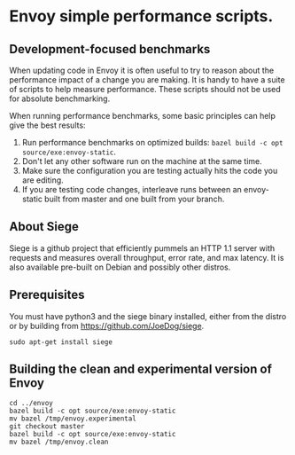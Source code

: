 # Envoy simple performance scripts.

## Development-focused benchmarks

When updating code in Envoy it is often useful to try to reason about the
performance impact of a change you are making. It is handy to have a suite of
scripts to help measure performance. These scripts should not be used for
absolute benchmarking.

When running performance benchmarks, some basic principles can help give the
best results:

1. Run performance benchmarks on optimized builds: `bazel build -c opt source/exe:envoy-static`.
2. Don't let any other software run on the machine at the same time.
3. Make sure the configuration you are testing actually hits the code you are editing.
4. If you are testing code changes, interleave runs between an envoy-static built from master
   and one built from your branch.

## About Siege

Siege is a github project that efficiently pummels an HTTP 1.1 server with
requests and measures overall throughput, error rate, and max latency. It is
also available pre-built on Debian and possibly other distros.

## Prerequisites

You must have python3 and the siege binary installed, either from the distro or by
building from https://github.com/JoeDog/siege.

```shell
sudo apt-get install siege
```

## Building the clean and experimental version of Envoy

```shell
cd ../envoy
bazel build -c opt source/exe:envoy-static
mv bazel /tmp/envoy.experimental
git checkout master
bazel build -c opt source/exe:envoy-static
mv bazel /tmp/envoy.clean
```

